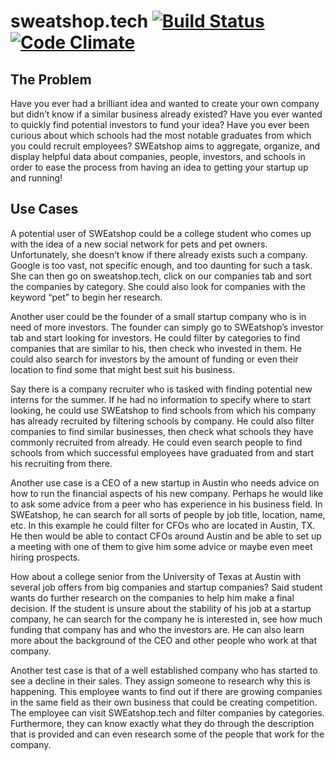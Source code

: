 # sweatshop.tech [![Build Status](https://travis-ci.org/sweatshoptech/idb.svg?branch=master)](https://travis-ci.org/sweatshoptech/idb)  [![Code Climate](https://codeclimate.com/github/sweatshoptech/idb.png)](https://codeclimate.com/github/sweatshoptech/idb.png)

## The Problem
Have you ever had a brilliant idea and wanted to create your own company but didn’t know if a similar business already existed? Have you ever wanted to quickly find potential investors to fund your idea? Have you ever been curious about which schools had the most notable graduates from which you could recruit employees? SWEatshop aims to aggregate, organize, and display helpful data about companies, people, investors, and schools in order to ease the process from having an idea to getting your startup up and running! 

## Use Cases
A potential user of SWEatshop could be a college student who comes up with the idea of a new social network for pets and pet owners. Unfortunately, she doesn’t know if there already exists such a company. Google is too vast, not specific enough, and too daunting for such a task. She can then go on sweatshop.tech, click on our companies tab and sort the companies by category. She could also look for companies with the keyword “pet” to begin her research.

Another user could be the founder of a small startup company who is in need of more investors. The founder can simply go to SWEatshop’s investor tab and start looking for investors. He could filter by categories to find companies that are similar to his, then check who invested in them. He could also search for investors by the amount of funding or even their location to find some that might best suit his business.

Say there is a company recruiter who is tasked with finding potential new interns for the summer. If he had no information to specify where to start looking, he could use SWEatshop to find schools from which his company has already recruited by filtering schools by company. He could also filter companies to find similar businesses, then check what schools they have commonly recruited from already. He could even search people to find schools from which successful employees have graduated from and start his recruiting from there.

Another use case is a CEO of a new startup in Austin who needs advice on how to run the financial aspects of his new company. Perhaps he would like to ask some advice from a peer who has experience in his business field. In SWEatshop, he can search for all sorts of people by job title, location, name, etc. In this example he could filter for CFOs who are located in Austin, TX. He then would be able to contact CFOs around Austin and be able to set up a meeting with one of them to give him some advice or maybe even meet hiring prospects.

How about a college senior from the University of Texas at Austin with several job offers from big companies and startup companies? Said student wants do further research on the companies to help him make a final decision. If the student is unsure about the stability of his job at a startup company, he can search for the company he is interested in, see how much funding that company has and who the investors are. He can also learn more about the background of the CEO and other people who work at that company. 

Another test case is that of a well established company who has started to see a decline in their sales. They assign someone to research why this is happening. This employee wants to find out if there are growing companies in the same field as their own business that could be creating competition. The employee can visit SWEatshop.tech and filter companies by categories. Furthermore, they can know exactly what they do through the description that is provided and can even research some of the people that work for the company.
